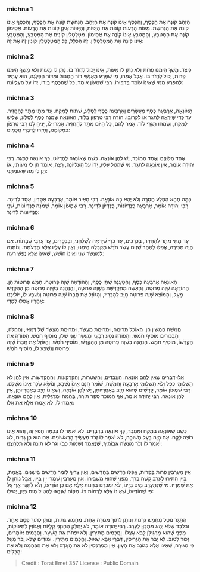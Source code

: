 
### michna 1
הַזָּהָב קוֹנֶה אֶת הַכֶּסֶף, וְהַכֶּסֶף אֵינוֹ קוֹנֶה אֶת הַזָּהָב. הַנְּחֹשֶׁת קוֹנָה אֶת הַכֶּסֶף, וְהַכֶּסֶף אֵינוֹ קוֹנֶה אֶת הַנְּחשֶׁת. מָעוֹת הָרָעוֹת קוֹנוֹת אֶת הַיָּפוֹת, וְהַיָּפוֹת אֵינָן קוֹנוֹת אֶת הָרָעוֹת. אֲסִימוֹן קוֹנֶה אֶת הַמַּטְבֵּעַ, וְהַמַּטְבֵּעַ אֵינוֹ קוֹנֶה אֶת אֲסִימוֹן. מִטַּלְטְלִין קוֹנִים אֶת הַמַּטְבֵּעַ, וְהַמַּטְבֵּעַ אֵינוֹ קוֹנֶה אֶת הַמִּטַּלְטְלִין. זֶה הַכְּלָל, כָּל הַמִּטַּלְטְלִין קוֹנִין זֶה אֶת זֶה: 

### michna 2
כֵּיצַד. מָשַׁךְ הֵימֶנּוּ פֵרוֹת וְלֹא נָתַן לוֹ מָעוֹת, אֵינוֹ יָכוֹל לַחֲזֹר בּוֹ. נָתַן לוֹ מָעוֹת וְלֹא מָשַׁךְ הֵימֶנּוּ פֵרוֹת, יָכוֹל לַחֲזֹר בּוֹ. אֲבָל אָמְרוּ, מִי שֶׁפָּרַע מֵאַנְשֵׁי דוֹר הַמַּבּוּל וּמִדּוֹר הַפַּלָּגָה, הוּא עָתִיד לְהִפָּרַע מִמִּי שֶׁאֵינוֹ עוֹמֵד בְּדִבּוּרוֹ. רַבִּי שִׁמְעוֹן אוֹמֵר, כָּל שֶׁהַכֶּסֶף בְּיָדוֹ, יָדוֹ עַל הָעֶלְיוֹנָה: 

### michna 3
הָאוֹנָאָה, אַרְבָּעָה כֶסֶף מֵעֶשְׂרִים וְאַרְבָּעָה כֶסֶף לַסֶּלַע, שְׁתוּת לַמִּקָּח. עַד מָתַי מֻתָּר לְהַחֲזִיר. עַד כְּדֵי שֶׁיַּרְאֶה לְתַגָּר אוֹ לִקְרוֹבוֹ. הוֹרָה רַבִּי טַרְפוֹן בְּלוֹד, הָאוֹנָאָה שְׁמֹנָה כֶסֶף לַסֶּלַע, שְׁלִישׁ לַמִּקָּח, וְשָׂמְחוּ תַגָּרֵי לוֹד. אָמַר לָהֶם, כָּל הַיּוֹם מֻתָּר לְהַחֲזִיר. אָמְרוּ לוֹ, יַנִּיחַ לָנוּ רַבִּי טַרְפוֹן בִּמְקוֹמֵנוּ, וְחָזְרוּ לְדִבְרֵי חֲכָמִים: 

### michna 4
אֶחָד הַלּוֹקֵחַ וְאֶחָד הַמּוֹכֵר, יֵשׁ לָהֶן אוֹנָאָה. כְּשֵׁם שֶׁאוֹנָאָה לְהֶדְיוֹט, כָּךְ אוֹנָאָה לְתַגָּר. רַבִּי יְהוּדָה אוֹמֵר, אֵין אוֹנָאָה לְתַגָּר. מִי שֶׁהֻטַּל עָלָיו, יָדוֹ עַל הָעֶלְיוֹנָה, רָצָה, אוֹמֵר תֶּן לִי מְעוֹתַי, אוֹ תֶן לִי מַה שֶּׁאוֹנִיתַנִי: 

### michna 5
כַּמָּה תְהֵא הַסֶּלַע חֲסֵרָה וְלֹא יְהֵא בָהּ אוֹנָאָה. רַבִּי מֵאִיר אוֹמֵר, אַרְבָּעָה אִסָּרִין, אִסָּר לְדִינָר. רַבִּי יְהוּדָה אוֹמֵר, אַרְבָּעָה פֻנְדְּיוֹנוֹת, פֻּנְדְּיוֹן לְדִינָר. רַבִּי שִׁמְעוֹן אוֹמֵר, שְׁמֹנָה פֻנְדְּיוֹנוֹת, שְׁנֵי פֻנְדְּיוֹנוֹת לְדִינָר: 

### michna 6
עַד מָתַי מֻתָּר לְהַחֲזִיר, בַּכְּרַכִּים, עַד כְּדֵי שֶׁיַּרְאֶה לְשֻׁלְחָנִי, וּבַכְּפָרִים, עַד עַרְבֵי שַׁבָּתוֹת. אִם הָיָה מַכִּירָהּ, אֲפִלּוּ לְאַחַר שְׁנֵים עָשָׂר חֹדֶשׁ מְקַבְּלָהּ הֵימֶנּוּ, וְאֵין לוֹ עָלָיו אֶלָּא תַרְעֹמֶת. וְנוֹתְנָהּ לְמַעֲשֵׂר שֵׁנִי וְאֵינוֹ חוֹשֵׁשׁ, שֶׁאֵינוֹ אֶלָּא נֶפֶשׁ רָעָה: 

### michna 7
הָאוֹנָאָה אַרְבָּעָה כֶסֶף, וְהַטַּעֲנָה שְׁתֵּי כֶסֶף, וְהַהוֹדָאָה שָׁוֶה פְרוּטָה. חָמֵשׁ פְּרוּטוֹת הֵן. הַהוֹדָאָה שָׁוֶה פְרוּטָה, וְהָאִשָּׁה מִתְקַדֶּשֶׁת בְּשָׁוֶה פְרוּטָה, וְהַנֶּהֱנֶה בְשָׁוֶה פְרוּטָה מִן הַהֶקְדֵּשׁ מָעַל, וְהַמּוֹצֵא שָׁוֶה פְרוּטָה חַיָּב לְהַכְרִיז, וְהַגּוֹזֵל אֶת חֲבֵרוֹ שָׁוֶה פְרוּטָה וְנִשְׁבַּע לוֹ, יוֹלִיכֶנּוּ אַחֲרָיו אֲפִלּוּ לְמָדָי: 

### michna 8
חֲמִשָּׁה חֻמְשִׁין הֵן. הָאוֹכֵל תְּרוּמָה, וּתְרוּמַת מַעֲשֵׂר, וּתְרוּמַת מַעֲשֵׂר שֶׁל דְּמַאי, וְהַחַלָּה, וְהַבִּכּוּרִים מוֹסִיף חֹמֶשׁ. וְהַפּוֹדֶה נֶטַע רְבָעִי וּמַעֲשֵׂר שֵׁנִי שֶׁלּוֹ, מוֹסִיף חֹמֶשׁ. הַפּוֹדֶה אֶת הֶקְדֵּשׁוֹ, מוֹסִיף חֹמֶשׁ. הַנֶּהֱנֶה בְשָׁוֶה פְרוּטָה מִן הַהֶקְדֵּשׁ, מוֹסִיף חֹמֶשׁ. וְהַגּוֹזֵל אֶת חֲבֵרוֹ שָׁוֶה פְרוּטָה וְנִשְׁבַּע לוֹ, מוֹסִיף חֹמֶשׁ: 

### michna 9
אֵלּוּ דְבָרִים שֶׁאֵין לָהֶם אוֹנָאָה. הָעֲבָדִים, וְהַשְּׁטָרוֹת, וְהַקַּרְקָעוֹת, וְהַהֶקְדֵּשׁוֹת. אֵין לָהֶן לֹא תַשְׁלוּמֵי כֶפֶל וְלֹא תַשְׁלוּמֵי אַרְבָּעָה וַחֲמִשָּׁה, שׁוֹמֵר חִנָּם אֵינוֹ נִשְׁבָּע, וְנוֹשֵׂא שָׂכָר אֵינוֹ מְשַׁלֵּם. רַבִּי שִׁמְעוֹן אוֹמֵר, קָדָשִׁים שֶׁהוּא חַיָּב בְּאַחֲרָיוּתָן, יֵשׁ לָהֶן אוֹנָאָה, וְשֶׁאֵינוֹ חַיָּב בְּאַחֲרָיוּתָן, אֵין לָהֶן אוֹנָאָה. רַבִּי יְהוּדָה אוֹמֵר, אַף הַמּוֹכֵר סֵפֶר תּוֹרָה, בְּהֵמָה וּמַרְגָּלִית, אֵין לָהֶם אוֹנָאָה. אָמְרוּ לוֹ, לֹא אָמְרוּ אֶלָּא אֶת אֵלּוּ: 

### michna 10
כְּשֵׁם שֶׁאוֹנָאָה בְמִקָּח וּמִמְכָּר, כָּךְ אוֹנָאָה בִדְבָרִים. לֹא יֹאמַר לוֹ בְּכַמָּה חֵפֶץ זֶה, וְהוּא אֵינוֹ רוֹצֶה לִקַּח. אִם הָיָה בַעַל תְּשׁוּבָה, לֹא יֹאמַר לוֹ זְכֹר מַעֲשֶׂיךָ הָרִאשׁוֹנִים. אִם הוּא בֶן גֵּרִים, לֹא יֹאמַר לוֹ זְכֹר מַעֲשֵׂה אֲבוֹתֶיךָ, שֶׁנֶּאֱמַר (שמות כב) וְגֵר לֹא תוֹנֶה וְלֹא תִלְחָצֶנּוּ: 

### michna 11
אֵין מְעָרְבִין פֵּרוֹת בְּפֵרוֹת, אֲפִלּוּ חֲדָשִׁים בַּחֲדָשִׁים, וְאֵין צָרִיךְ לוֹמַר חֲדָשִׁים בִּישָׁנִים. בֶּאֱמֶת, בְּיַיִן הִתִּירוּ לְעָרֵב קָשֶׁה בְרַךְ, מִפְּנֵי שֶׁהוּא מַשְׁבִּיחוֹ. אֵין מְעָרְבִין שִׁמְרֵי יַיִן בְּיַיִן, אֲבָל נוֹתֵן לוֹ אֶת שְׁמָרָיו. מִי שֶׁנִּתְעָרֵב מַיִם בְּיֵינוֹ, לֹא יִמְכְּרֶנּוּ בַחֲנוּת אֶלָּא אִם כֵּן הוֹדִיעוֹ, וְלֹא לְתַגָּר אַף עַל פִּי שֶׁהוֹדִיעוֹ, שֶׁאֵינוֹ אֶלָּא לְרַמּוֹת בּוֹ. מְקוֹם שֶׁנָּהֲגוּ לְהַטִּיל מַיִם בַּיַּיִן, יַטִּילוּ: 

### michna 12
הַתַּגָּר נוֹטֵל מֵחָמֵשׁ גְּרָנוֹת וְנוֹתֵן לְתוֹךְ מְגוּרָה אַחַת. מֵחָמֵשׁ גִּתּוֹת, וְנוֹתֵן לְתוֹךְ פִּטָּם אֶחָד. וּבִלְבַד שֶׁלֹּא יְהֵא מִתְכַּוֵּן לְעָרֵב. רַבִּי יְהוּדָה אוֹמֵר, לֹא יְחַלֵּק הַחֶנְוָנִי קְלָיוֹת וֶאֱגוֹזִין לַתִּינוֹקוֹת, מִפְּנֵי שֶׁהוּא מַרְגִּילָן לָבֹא אֶצְלוֹ. וַחֲכָמִים מַתִּירִין. וְלֹא יִפְחֹת אֶת הַשָּׁעַר. וַחֲכָמִים אוֹמְרִים, זָכוּר לָטוֹב. לֹא יָבֹר אֶת הַגְּרִיסִין, דִּבְרֵי אַבָּא שָׁאוּל. וַחֲכָמִים מַתִּירִין. וּמוֹדִים שֶׁלֹּא יָבֹר מֵעַל פִּי מְגוּרָה, שֶׁאֵינוֹ אֶלָּא כְגוֹנֵב אֶת הָעָיִן. אֵין מְפַרְכְּסִין לֹא אֶת הָאָדָם וְלֹא אֶת הַבְּהֵמָה וְלֹא אֶת הַכֵּלִים: 

>Credit : Torat Emet 357
>License : Public Domain 